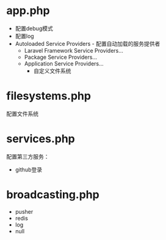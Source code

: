 # app.php
* 配置debug模式
* 配置log
* Autoloaded Service Providers - 配置自动加载的服务提供者
  * Laravel Framework Service Providers...
  * Package Service Providers...
  * Application Service Providers...
    * 自定义文件系统

# filesystems.php
配置文件系统

# services.php
配置第三方服务：  

* github登录


# broadcasting.php
* pusher
* redis
* log
* null

